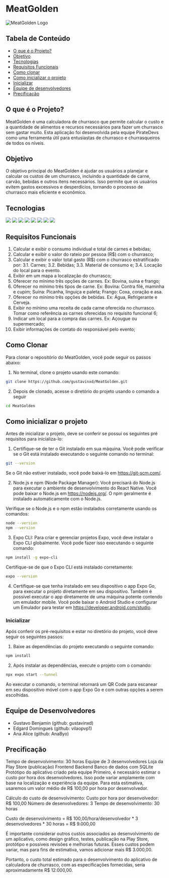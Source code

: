 # MeatGolden

![MeatGolden Logo](link-para-o-logo.png)

## Tabela de Conteúdo

- [O que é o Projeto?](#o-que-é-o-projeto?)
- [Objetivo](#objetivo)
- [Tecnologias](#tecnologias)
- [Requisitos Funcionais](#requisitos-funcionais)
- [Como clonar](#como-clonar)
- [Como inicializar o projeto](#como-inicializar-o-projeto)
- [Inicializar](#inicializar)
- [Equipe de desenvolvedores](#equipe-de-desenvolvedores)
- [Precificação](#precificação)

## O que é o Projeto?

MeatGolden é uma calculadora de churrasco que permite calcular o custo e a quantidade de alimentos e recursos necessários para fazer um churrasco sem gastar muito. Esta aplicação foi desenvolvida pela equipe PirateDevs como uma ferramenta útil para entusiastas de churrasco e churrasqueiros de todos os níveis.

## Objetivo

O objetivo principal do MeatGolden é ajudar os usuários a planejar e calcular os custos de um churrasco, incluindo a quantidade de carne, carvão, bebidas e outros itens necessários. Isso permite que os usuários evitem gastos excessivos e desperdícios, tornando o processo de churrasco mais eficiente e econômico.

## Tecnologias

<div>
  <img src='https://img.shields.io/badge/JavaScript-F7DF1E?style=for-the-badge&logo=javascript&logoColor=black'/>  
  <img src='https://img.shields.io/badge/React-20232A?style=for-the-badge&logo=react&logoColor=61DAFB'/>  
  <img src='https://img.shields.io/badge/React_Native-20232A?style=for-the-badge&logo=react&logoColor=61DAFB'/>  
  <img src='https://img.shields.io/badge/SQLite-07405E?style=for-the-badge&logo=sqlite&logoColor=white'/>  
  <img src='https://img.shields.io/badge/CSS3-1572B6?style=for-the-badge&logo=css3&logoColor=white'/>  
  <img src='https://img.shields.io/badge/Figma-F24E1E?style=for-the-badge&logo=figma&logoColor=white'/>  
  <img src='https://img.shields.io/badge/eslint-3A33D1?style=for-the-badge&logo=eslint&logoColor=white'/>  
  <img src='https://img.shields.io/badge/prettier-1A2C34?style=for-the-badge&logo=prettier&logoColor=F7BA3E'/>   
</div>

## Requisitos Funcionais

1. Calcular e exibir o consumo individual e total de carnes e bebidas;
2. Calcular e exibir o valor do rateio por pessoa (R$) com o churrasco;
3. Calcular e exibir o valor total gasto (R$) com o churrasco estratificado por:
3.1. Carnes;
3.2. Bebidas;
3.3. Material de consumo e;
3.4. Locação do local para o evento.
4. Exibir em um mapa a localização do churrasco;
5. Oferecer no mínimo três opções de carnes. Ex: Bovina, suína e frango;
6. Oferecer no mínimo três tipos de carne.
Ex: Bovina: Contra filé, maminha e cupim;
Suína: Picanha, linguiça e paleta;
Frango: Coxa, coração e asa.
7. Oferecer no mínimo três opções de bebidas. Ex: Água, Refrigerante e Cerveja.
8. Exibir no mínimo uma receita de cada carne oferecida no churrasco. Tomar como referência
as carnes oferecidas no requisito funcional 6;
9. Indicar um local para a compra das carnes. Ex: Açougue ou supermercado;
10. Exibir informações de contato do responsável pelo evento;


## Como Clonar

Para clonar o repositório do MeatGolden, você pode seguir os passos abaixo:

1. No terminal, clone o projeto usando este comando:
```bash
git clone https://github.com/gustavinxd/MeatGolden.git
```
2. Depois de clonado, acesse o diretório do projeto usando o comando a seguir
```bash
cd MeatGolden
```

## Como inicializar o projeto

Antes de inicializar o projeto, deve se conferir se possui os seguintes pré requisitos para inicializa-lo:

1. Certifique-se de ter o Git instalado em sua máquina. Você pode verificar se o Git está instalado executando o seguinte comando no terminal:

```bash
git --version
```

Se o Git não estiver instalado, você pode baixá-lo em https://git-scm.com/.

2. Node.js e npm (Node Package Manager): Você precisará do Node.js para executar o ambiente de desenvolvimento do React Native. Você pode baixar o Node.js em https://nodejs.org/. O npm geralmente é instalado automaticamente com o Node.js.

Verifique se o Node.js e o npm estão instalados corretamente usando os comandos:

```bash
node --version
npm --version
```

3. Expo CLI: Para criar e gerenciar projetos Expo, você deve instalar o Expo CLI globalmente. Você pode fazer isso executando o seguinte comando:
   
```bash
npm install -g expo-cli
```
Certifique-se de que o Expo CLI está instalado corretamente:
```bash
expo --version
```
4. Certifique-se que tenha instalado em seu dispositivo o app Expo Go, para executar o projeto diretamente em seu dispositivo. Também é possível executar o app diretamente de uma máquina potente contendo um emulador mobile. Você pode baixar o Android Studio e configurar um Emulador para testar em https://developer.android.com/studio.

### Inicializar

Após conferir os pré-requisitos e estar no diretório do projeto, você deve seguir os seguintes passos:

1. Baixe as dependências do projeto executando o seguinte comando:
   
```bash
npm install
```

2. Após instalar as dependências, execute o projeto com o comando:
   
```bash
npx expo start --tunnel
```
Ao executar o comando, o terminal retornará um QR Code para escanear em seu dispositivo móvel com o app Expo Go e com outras opções a serem escolhidas.

## Equipe de Desenvolvedores

- Gustavo Benjamin (github: gustavinxd)
- Edgard Domingues (github: vilaopvp1)
- Ana Alice (github: AnaByo)

## Precificação

Tempo de desenvolvimento: 30 horas
Equipe de 3 desenvolvedores
Loja da Play Store (publicação)
Frontend
Backend
Banco de dados com SQLite
Protótipo do aplicativo criado pela equipe
Primeiro, é necessário estimar o custo por hora dos desenvolvedores. Isso pode variar amplamente com base na localização e experiência da equipe. Para esta estimativa, usaremos um valor médio de R$ 100,00 por hora por desenvolvedor.

Cálculo do custo de desenvolvimento:
Custo por hora por desenvolvedor: R$ 100,00
Número de desenvolvedores: 3
Tempo de desenvolvimento: 30 horas

Custo de desenvolvimento = R$ 100,00/hora/desenvolvedor * 3 desenvolvedores * 30 horas = R$ 9.000,00

É importante considerar outros custos associados ao desenvolvimento de um aplicativo, como design gráfico, testes, publicação na Play Store, protótipo e possíveis revisões e melhorias futuras. Esses custos podem variar, mas para fins de estimativa, vamos adicionar mais R$ 3.000,00.

Portanto, o custo total estimado para o desenvolvimento do aplicativo de calculadora de churrasco, com as especificações fornecidas, seria aproximadamente R$ 12.000,00.
